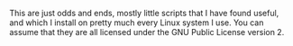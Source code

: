 This are just odds and ends, mostly little scripts that I have found useful,
and which I install on pretty much every Linux system I use. You can assume
that they are all licensed under the GNU Public License version 2.
